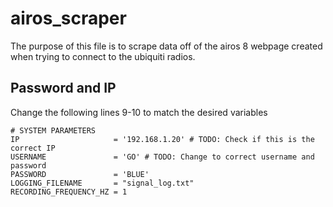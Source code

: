 # airos_scraper

The purpose of this file is to scrape data off of the airos 8 webpage created when trying to connect to the ubiquiti radios.

## Password and IP
Change the following lines 9-10 to match the desired variables
```
# SYSTEM PARAMETERS
IP                     = '192.168.1.20' # TODO: Check if this is the correct IP
USERNAME               = 'GO' # TODO: Change to correct username and password
PASSWORD               = 'BLUE'
LOGGING_FILENAME       = "signal_log.txt"
RECORDING_FREQUENCY_HZ = 1
```
